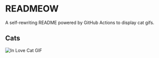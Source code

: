 # READMEOW

A self-rewriting README powered by GitHub Actions to display cat gifs.

## Cats

![In Love Cat GIF](https://media0.giphy.com/media/MDJ9IbxxvDUQM/200.gif?cid=9acd02daplm7h34s32orv79subj8s938lrq3lapkrgm3sh3v&ep=v1_gifs_search&rid=200.gif&ct=g)
